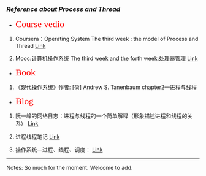 ### *Reference about Process and Thread*


* <font color=#FF0000 size=5 face="黑体">Course vedio</font>
1. Coursera：Operating System
The third week : the model of Process and Thread
[Link](https://www.coursera.org/learn/os-pku/lecture/UQnD2/guan-yu-jin-cheng-xiang-guan-gai-nian-de-tao-lun)

2. Mooc:计算机操作系统
The third week and the forth week:处理器管理
[Link](https://www.icourse163.org/learn/NJU-1001571004?tid=1002784135#/learn/content)

+ <font color=#FF0000 size=5 face="黑体">Book</font>
1. 《现代操作系统》作者: [荷] Andrew S. Tanenbaum
chapter2—进程与线程

- <font color=#FF0000 size=5 face="黑体">Blog</font>
1. 阮一峰的网络日志：进程与线程的一个简单解释（形象描述进程和线程的关系）
[Link](http://www.ruanyifeng.com/blog/2013/04/processes_and_threads.html)

2. 进程线程笔记
[Link](https://www.jianshu.com/p/2b993a4b913e)

3. 操作系统—进程、线程、调度：
[Link](https://www.jianshu.com/p/91c8600cb2ae)


****
Notes: So much for the moment. Welcome to add.
